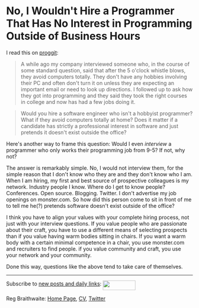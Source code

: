 No, I Wouldn't Hire a Programmer That Has No Interest in Programming Outside of Business Hours
===

I read this on [proggit](http://www.reddit.com/r/programming/comments/9s3ww/would_you_hire_a_programmer_that_does_not_write/ "Would you hire a programmer that does not write code recreationally? : programming"):

> A while ago my company interviewed someone who, in the course of some standard question, said that after the 5 o'clock whistle blows, they avoid computers totally. They don't have any hobbies involving their PC and often don't turn it on unless they are expecting an important email or need to look up directions. I followed up to ask how they got into programming and they said they took the right courses in college and now has had a few jobs doing it.

> Would you hire a software engineer who isn't a hobbyist programmer? What if they avoid computers totally at home? Does it matter if a candidate has strictly a professional interest in software and just pretends it doesn't exist outside the office?

Here's another way to frame this question: Would I even *interview* a programmer who only works their programming job from 9-5? If not, why not?

The answer is remarkably simple. No, I would not interview them, for the simple reason that I don't know who they are and they don't know who I am. When I am hiring, my first and best source of prospective colleagues is my network. Industry people I know. Where do I get to know people? Conferences. Open source. Blogging. Twitter. I don't advertise my job openings on monster.com. So how did this person come to sit in front of me to tell me he(?) pretends software doesn't exist outside of the office?

I think you have to align your values with your complete hiring process, not just with your interview questions. If you value people who are passionate about their craft, you have to use a different means of selecting prospects than if you value having warm bodies sitting in chairs. If you want a warm body with a certain minimal competence in a chair, you use monster.com and recruiters to find people. if you value community and craft, you use your network and your community.

Done this way, questions like the above tend to take care of themselves.

---
	
Subscribe to [new posts and daily links](http://feeds.feedburner.com/raganwald "raganwald's rss feed"): <a href="http://feeds.feedburner.com/raganwald"><img src="http://feeds.feedburner.com/~fc/raganwald?bg=&amp;fg=&amp;anim=" height="26" width="88" style="border:0" alt="" align="top"/></a>

Reg Braithwaite: [Home Page](http://reginald.braythwayt.com), [CV](http://reginald.braythwayt.com/RegBraithwaiteDev0110_en_US.pdf ""), [Twitter](http://twitter.com/raganwald)